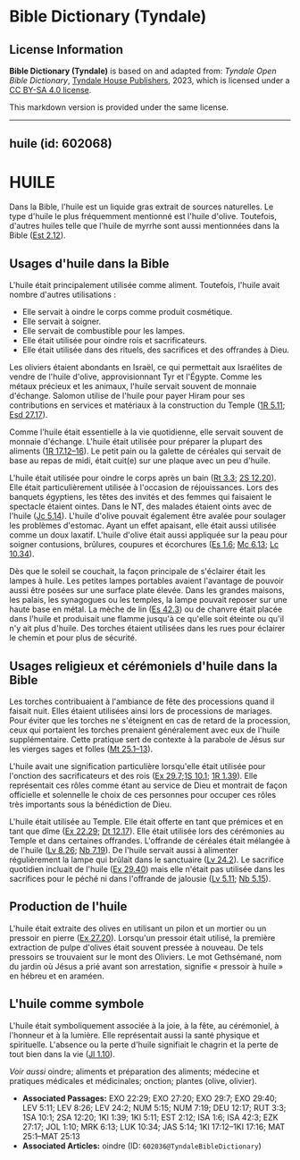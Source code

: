 # Bible Dictionary (Tyndale)

## License Information

**Bible Dictionary (Tyndale)** is based on and adapted from: _Tyndale Open Bible Dictionary_, [Tyndale House Publishers](https://tyndaleopenresources.com/), 2023, which is licensed under a [CC BY-SA 4.0 license](https://creativecommons.org/licenses/by-sa/4.0/legalcode.en).

This markdown version is provided under the same license.



--------------------------------

## huile (id: 602068)

HUILE
=====

Dans la Bible, l'huile est un liquide gras extrait de sources naturelles. Le type d'huile le plus fréquemment mentionné est l'huile d'olive. Toutefois, d'autres huiles telle que l'huile de myrrhe sont aussi mentionnées dans la Bible ([Est 2\.12](https://ref.ly/Esth2:12)).

Usages d'huile dans la Bible
----------------------------

L'huile était principalement utilisée comme aliment. Toutefois, l'huile avait nombre d'autres utilisations :

* Elle servait à oindre le corps comme produit cosmétique.
* Elle servait à soigner.
* Elle servait de combustible pour les lampes.
* Elle était utilisée pour oindre rois et sacrificateurs.
* Elle était utilisée dans des rituels, des sacrifices et des offrandes à Dieu.

Les oliviers étaient abondants en Israël, ce qui permettait aux Israélites de vendre de l'huile d'olive, approvisionnant Tyr et l'Égypte. Comme les métaux précieux et les animaux, l'huile servait souvent de monnaie d'échange. Salomon utilise de l'huile pour payer Hiram pour ses contributions en services et matériaux à la construction du Temple ([1R 5\.11](https://ref.ly/1Kgs5:11); [Esd 27\.17](https://ref.ly/Ezek27:17)).

Comme l'huile était essentielle à la vie quotidienne, elle servait souvent de monnaie d'échange. L'huile était utilisée pour préparer la plupart des aliments ([1R 17\.12–16](https://ref.ly/1Kgs17:12-1Kgs17:16)). Le petit pain ou la galette de céréales qui servait de base au repas de midi, était cuit(e) sur une plaque avec un peu d'huile.

L'huile était utilisée pour oindre le corps après un bain ([Rt 3\.3](https://ref.ly/Ruth3:3); [2S 12\.20](https://ref.ly/2Sam12:20)). Elle était particulièrement utilisée à l'occasion de réjouissances. Lors des banquets égyptiens, les têtes des invités et des femmes qui faisaient le spectacle étaient ointes. Dans le NT, des malades étaient oints avec de l'huile ([Jc 5\.14](https://ref.ly/Jas5:14)). L'huile d'olive pouvait également être avalée pour soulager les problèmes d'estomac. Ayant un effet apaisant, elle était aussi utilisée comme un doux laxatif. L'huile d'olive était aussi appliquée sur la peau pour soigner contusions, brûlures, coupures et écorchures ([Es 1\.6](https://ref.ly/Isa1:6); [Mc 6\.13](https://ref.ly/Mark6:13); [Lc 10\.34](https://ref.ly/Luke10:34)).

Dès que le soleil se couchait, la façon principale de s'éclairer était les lampes à huile. Les petites lampes portables avaient l'avantage de pouvoir aussi être posées sur une surface plate élevée. Dans les grandes maisons, les palais, les synagogues ou les temples, la lampe pouvait reposer sur une haute base en métal. La mèche de lin ([Es 42\.3](https://ref.ly/Isa42:3)) ou de chanvre était placée dans l'huile et produisait une flamme jusqu'à ce qu'elle soit éteinte ou qu'il n'y ait plus d'huile. Des torches étaient utilisées dans les rues pour éclairer le chemin et pour plus de sécurité.

Usages religieux et cérémoniels d'huile dans la Bible
-----------------------------------------------------

Les torches contribuaient à l'ambiance de fête des processions quand il faisait nuit. Elles étaient utilisées ainsi lors de processions de mariages. Pour éviter que les torches ne s'éteignent en cas de retard de la procession, ceux qui portaient les torches prenaient généralement avec eux de l'huile supplémentaire. Cette pratique sert de contexte à la parabole de Jésus sur les vierges sages et folles ([Mt 25\.1–13](https://ref.ly/Matt25:1-Matt25:13)).

L'huile avait une signification particulière lorsqu'elle était utilisée pour l'onction des sacrificateurs et des rois ([Ex 29\.7](https://ref.ly/Exod29:7);[1S 10\.1](https://ref.ly/1Sam10:1); [1R 1\.39](https://ref.ly/1Kgs1:39)). Elle représentait ces rôles comme étant au service de Dieu et montrait de façon officielle et solennelle le choix de ces personnes pour occuper ces rôles très importants sous la bénédiction de Dieu. 

L'huile était utilisée au Temple. Elle était offerte en tant que prémices et en tant que dîme ([Ex 22\.29](https://ref.ly/Exod22:29); [Dt 12\.17](https://ref.ly/Deut12:17)). Elle était utilisée lors des cérémonies au Temple et dans certaines offrandes. L'offrande de céréales était mélangée à de l'huile ([Lv 8\.26](https://ref.ly/Lev8:26); [Nb 7\.19](https://ref.ly/Num7:19)). De l'huile servait aussi à alimenter régulièrement la lampe qui brûlait dans le sanctuaire ([Lv 24\.2](https://ref.ly/Lev24:2)). Le sacrifice quotidien incluait de l'huile ([Ex 29\.40](https://ref.ly/Exod29:40)) mais elle n'était pas utilisée dans les sacrifices pour le péché ni dans l'offrande de jalousie ([Lv 5\.11](https://ref.ly/Lev5:11); [Nb 5\.15](https://ref.ly/Num5:15)).

Production de l'huile
---------------------

L'huile était extraite des olives en utilisant un pilon et un mortier ou un pressoir en pierre ([Ex 27\.20](https://ref.ly/Exod27:20)). Lorsqu'un pressoir était utilisé, la première extraction de pulpe d'olives était souvent pressée à nouveau. De tels pressoirs se trouvaient sur le mont des Oliviers. Le mot Gethsémané, nom du jardin où Jésus a prié avant son arrestation, signifie « pressoir à huile » en hébreu et en araméen.

L'huile comme symbole
---------------------

L'huile était symboliquement associée à la joie, à la fête, au cérémoniel, à l'honneur et à la lumière. Elle représentait aussi la santé physique et spirituelle. L'absence ou la perte d'huile signifiait le chagrin et la perte de tout bien dans la vie ([Jl 1\.10](https://ref.ly/Joel1:10)).

*Voir aussi* oindre; aliments et préparation des aliments; médecine et pratiques médicales et médicinales; onction; plantes (olive, olivier).

* **Associated Passages:** EXO 22:29; EXO 27:20; EXO 29:7; EXO 29:40; LEV 5:11; LEV 8:26; LEV 24:2; NUM 5:15; NUM 7:19; DEU 12:17; RUT 3:3; 1SA 10:1; 2SA 12:20; 1KI 1:39; 1KI 5:11; EST 2:12; ISA 1:6; ISA 42:3; EZK 27:17; JOL 1:10; MRK 6:13; LUK 10:34; JAS 5:14; 1KI 17:12–1KI 17:16; MAT 25:1–MAT 25:13
* **Associated Articles:** oindre (ID: `602036@TyndaleBibleDictionary`)

